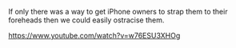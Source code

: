 If only there was a way to get iPhone owners to strap them to their foreheads then we could easily ostracise them.

https://www.youtube.com/watch?v=w76ESU3XHOg